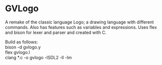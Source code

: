 # GVLogo
A remake of the classic language Logo; a drawing language with different commands. Also has features such as variables and expressions. Uses flex and bison for lexer and parser and created with C.  

Build as follows:  
        bison -d gvlogo.y  
        flex gvlogo.l  
        clang *.c -o gvlogo -lSDL2 -ll -lm  

